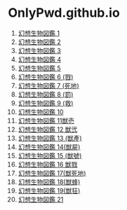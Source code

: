# OnlyPwd.github.io

1. [幻想生物図鑑 1](/(C64)%20%5BSHRINE(人丸)%5D%20幻想生物図鑑%201%20%5B幻想生物图鉴吧X漫之学园吧联合汉化制作%5D/双击启动.html)
2. [幻想生物図鑑 2](/(C67)%20%5BSHRINE(人丸)%5D%20幻想生物図鑑%202%20%5B幻想生物图鉴吧X漫之学园吧联合汉化制作%5D/双击启动.html)
3. [幻想生物図鑑 3](/(C69)%20%5BSHRINE(人丸)%5D%20幻想生物図鑑%203%20%5B幻想生物图鉴吧X漫之学园吧联合汉化制作%5D/双击启动.html)
4. [幻想生物図鑑 4](/(C71)%20%5BSHRINE(人丸)%5D%20幻想生物図鑑%204%20%5B角虫国国都汉化%5D/双击此处开始.html)
5. [幻想生物図鑑 5](/(C73)%20%5BSHRINE(人丸)%5D%20幻想生物図鑑%205(業)%20%5B幻想生物图鉴吧X漫之学园吧联合汉化制作%5D/双击启动.html)
6. [幻想生物図鑑 6 (戮)](/(C75)%20%5BSHRINE(人丸)%5D%20幻想生物図鑑%206(戮)%20%5B幻想生物图鉴吧X漫之学园联合汉化制作%5D/双击启动.html)
7. [幻想生物図鑑 7 (死地)](/(C77)%20%5BSHRINE(人丸)%5D%20幻想生物図鑑%207（死地）汉化/index.html)
8. [幻想生物図鑑 8 (罰)](/(C79)%20%5BSHRINE(人丸)%5D%20幻想生物図鑑%208%20(罰)/index.html)
9. [幻想生物図鑑 9 (救)](/(C81)%20%5BSHRINE(人丸)%5D%20幻想生物図鑑%209%20(救)%20(files)/index.html)
10. [幻想生物図鑑 10](/(C82)%20%5BSHRINE(人丸)%5D%20幻想生物図鑑%2010%20(个人汉化)/index.html)
11. [幻想生物図鑑 11獣壱](/(C83)%20%5BSHRINE(人丸)%5D%20幻想生物図鑑%2011獣壱(GG个人汉化)/点此开始.html)
12. [幻想生物図鑑 12 獣弐](/(C85)%20%5BSHRINE(人丸)%5D%20幻想生物図鑑%2012%20獣弐%20%5B幻想生物图鉴吧汉化%5D/双击此文件开始.html)
13. [幻想生物図鑑 13 (獣產)](/(C86)%20%5BSHRINE(人丸)%5D%20幻想生物図鑑%2013%20(獣產)%20%5B角虫国国都汉化制作%5D/双击运行.html)
14. [幻想生物図鑑 14(獣屍)](/(C89)%5BSHRINE(人丸)%5D%20幻想生物図鑑%2014(獣屍)%5B角虫国国都汉化%5D/双击开始.html)
15. [幻想生物図鑑 15 (獣號)](/(C90)%20%5BSHRINE(人丸)%5D%20幻想生物図鑑%2015%20(獣號)%20%5B角虫国国都汉化制作%5D/双击此处开始.html)
16. [幻想生物図鑑 16 獣戮](/(C91)%20%5BSHRINE(人丸)%5D%20幻想生物図鑑%2016%20獣戮%20%5B角虫国国都汉化%5D/双击开始.html)
17. [幻想生物図鑑 17(獣死地)](/(C92)%5BSHRINE%20(人丸)%5D%20幻想生物図鑑%2017(獣死地)%5B角虫国国都汉化%5D/双击开始.html)
18. [幻想生物図鑑 18(獣蜂)](/(C93)%5BSHRINE%20(人丸)%5D%20幻想生物図鑑%2018(獣蜂)%5B角虫国国都汉化%5D%7F/双击开始.html)
19. [幻想生物図鑑 19(獣狂)](/(C94)%5BSHRINE%20(人丸)%5D%20幻想生物図鑑%2019(獣狂)/双击开始.html)
20. [幻想生物図鑑 21](/(C96)%20%5BSHRINE%20(人丸)%5D%20幻想生物図鑑%2021%20兽兽一%20汉化/双击开始.html)
